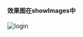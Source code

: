 #### 效果图在showImages中

![login](https://github.com/liyiliyiliyi/vue-element-vuex/blob/master/showImages/99P~C%7BYJ3O1GA2828N5JC%7DH%7DH.png)



